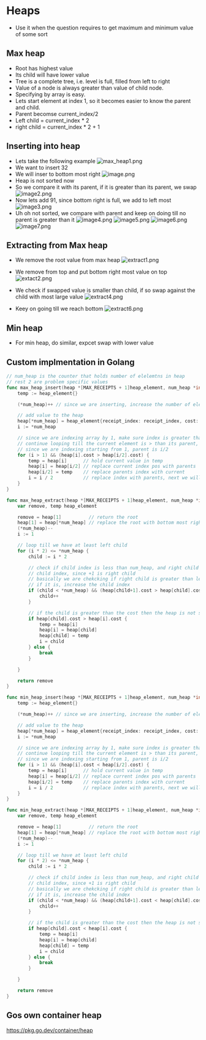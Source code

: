 # Heaps
- Use it when the question requires to get maximum and minimum value of some sort

## Max heap
- Root has highest value
- Its child will have lower value
- Tree is a complete tree, i.e. level is full, filled from left to right
- Value of a node is always greater than value of child node.
- Specifying by array is easy.
- Lets start element at index 1, so it becomes easier to know the parent and child.
- Parent becomse current_index/2
- Left child = current_index * 2
- right child = current_index * 2 + 1

## Inserting into heap
- Lets take the following example
![max_heap1.png](./images/max_heap1.png)
- We want to insert 32
- We will inser to bottom most right
![image.png](./images/image.png)
- Heap is not sorted now
- So we compare it with its parent, if it is greater than its parent, we swap
![image2.png](./images/image2.png)
- Now lets add 91, since bottom right is full, we add to left most
![image3.png](./images/image3.png)
- Uh oh not sorted, we compare with parent and keep on doing till no parent is greater than it
![image4.png](./images/image4.png)
![image5.png](./images/image5.png)
![image6.png](./images/image6.png)
![image7.png](./images/image7.png)

## Extracting from Max heap
- We remove the root value from max heap
![extract1.png](./images/extract1.png)
- We remove from top and put bottom right most value on top
![extact2.png](./images/extact2.png)

- We check if swapped value is smaller than child, if so swap against the child with most large value
![extract4.png](./images/extract4.png)
- Keey on going till we reach bottom
![extract6.png](./extract6.png)
## Min heap
- For min heap, do similar, expcet swap with lower value

## Custom implmentation in Golang
```go
// num_heap is the counter that holds number of elelemtns in heap
// rest 2 are problem specific values
func max_heap_insert(heap *[MAX_RECEIPTS + 1]heap_element, num_heap *int, receipt_index, cost int) {
	temp := heap_element{}

	(*num_heap)++ // since we are inserting, increase the number of elelemnts by 1

	// add value to the heap
	heap[*num_heap] = heap_element{receipt_index: receipt_index, cost: cost}
	i := *num_heap

	// since we are indexing array by 1, make sure index is greater than 1,
	// continue looping till the current element is > than its parent, which means we need to swap
	// since we are indexing starting from 1, parent is i/2
	for (i > 1) && (heap[i].cost > heap[i/2].cost) {
		temp = heap[i]      // hold current value in temp
		heap[i] = heap[i/2] // replace current index pos with parents
		heap[i/2] = temp    // replace parents index with current
		i = i / 2           // replace index with parents, next we will check if parent is at the right place
	}
}

func max_heap_extract(heap *[MAX_RECEIPTS + 1]heap_element, num_heap *int) heap_element {
	var remove, temp heap_element

	remove = heap[1]          // return the root
	heap[1] = heap[*num_heap] // replace the root with bottom most right child
	(*num_heap)--
	i := 1

	// loop till we have at least left child
	for (i * 2) <= *num_heap {
		child := i * 2

		// check if child index is less than num_heap, and right child is > left child, increase
		// child index, since +1 is right child
		// basically we are chekcking if right child is greater than left child
		// if it is, increase the child index
		if (child < *num_heap) && (heap[child+1].cost > heap[child].cost) {
			child++
		}

		// if the child is greater than the cost then the heap is not sorted
		if heap[child].cost > heap[i].cost {
			temp = heap[i]
			heap[i] = heap[child]
			heap[child] = temp
			i = child
		} else {
			break
		}

	}

	return remove
}

func min_heap_insert(heap *[MAX_RECEIPTS + 1]heap_element, num_heap *int, receipt_index, cost int) {
	temp := heap_element{}

	(*num_heap)++ // since we are inserting, increase the number of elelemnts by 1

	// add value to the heap
	heap[*num_heap] = heap_element{receipt_index: receipt_index, cost: cost}
	i := *num_heap

	// since we are indexing array by 1, make sure index is greater than 1,
	// continue looping till the current element is > than its parent, which means we need to swap
	// since we are indexing starting from 1, parent is i/2
	for (i > 1) && (heap[i].cost < heap[i/2].cost) {
		temp = heap[i]      // hold current value in temp
		heap[i] = heap[i/2] // replace current index pos with parents
		heap[i/2] = temp    // replace parents index with current
		i = i / 2           // replace index with parents, next we will check if parent is at the right place
	}
}

func min_heap_extract(heap *[MAX_RECEIPTS + 1]heap_element, num_heap *int) heap_element {
	var remove, temp heap_element

	remove = heap[1]          // return the root
	heap[1] = heap[*num_heap] // replace the root with bottom most right child
	(*num_heap)--
	i := 1

	// loop till we have at least left child
	for (i * 2) <= *num_heap {
		child := i * 2

		// check if child index is less than num_heap, and right child is > left child, increase
		// child index, since +1 is right child
		// basically we are chekcking if right child is greater than left child
		// if it is, increase the child index
		if (child < *num_heap) && (heap[child+1].cost < heap[child].cost) {
			child++
		}

		// if the child is greater than the cost then the heap is not sorted
		if heap[child].cost < heap[i].cost {
			temp = heap[i]
			heap[i] = heap[child]
			heap[child] = temp
			i = child
		} else {
			break
		}

	}

	return remove
}

```

## Gos own container heap
https://pkg.go.dev/container/heap
